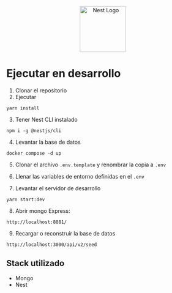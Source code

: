 <p style="text-align:center;">
  <a href="http://nestjs.com/" target="blank"><img src="https://nestjs.com/img/logo-small.svg" width="120" alt="Nest Logo" /></a>
</p>

# Ejecutar en desarrollo

1. Clonar el repositorio
2. Ejecutar

```
yarn install
```

3. Tener Nest CLI instalado

```
npm i -g @nestjs/cli
```

4. Levantar la base de datos

```
docker compose -d up
```

5. Clonar el archivo ```.env.template``` y renombrar la copia a ```.env```

6. Llenar las variables de entorno definidas en el ```.env```

7. Levantar el servidor de desarrollo

```
yarn start:dev
```

8. Abrir mongo Express:

```
http://localhost:8081/
```

9. Recargar o reconstruir la base de datos
```
http://localhost:3000/api/v2/seed
```

## Stack utilizado
* Mongo
* Nest